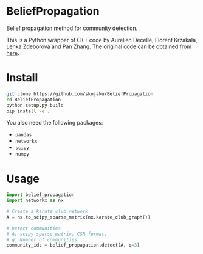 # BeliefPropagation
Belief propagation method for community detection. 

This is a Python wrapper of C++ code by Aurelien Decelle, Florent Krzakala, Lenka Zdeborova and Pan Zhang. 
The original code can be obtained from [here](http://home.itp.ac.cn/~panzhang/).


# Install

```bash
git clone https://github.com/skojaku/BeliefPropagation
cd BeliefPropagation
python setup.py build
pip install -e .
```

You also need the following packages:
- `pandas`
- `networkx`
- `scipy`
- `numpy`

# Usage

```python 
import belief_propagation
import networkx as nx

# Create a karate club network.
A = nx.to_scipy_sparse_matrix(nx.karate_club_graph()) 

# Detect communities
# A: scipy sparse matrix. CSR format. 
# q: Number of communities
community_ids = belief_propagation.detect(A, q=3) 
```





